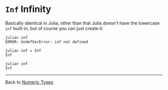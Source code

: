 # `Inf` Infinity

Basically identical in Julia, other than that Julia doesn't have the lowercase `inf` built-in, but of course you can just create it:

```
julia> inf
ERROR: UndefVarError: inf not defined

julia> inf = Inf
Inf

julia> inf
Inf
```

***

Back to [Numeric Types](https://github.com/pbouffard/matlabtojulia/wiki/Language-Fundamentals#numeric-types)